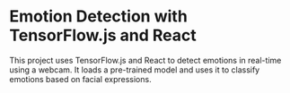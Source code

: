 
# Emotion Detection with TensorFlow.js and React

This project uses TensorFlow.js and React to detect emotions in real-time using a webcam. It loads a pre-trained model and uses it to classify emotions based on facial expressions.
